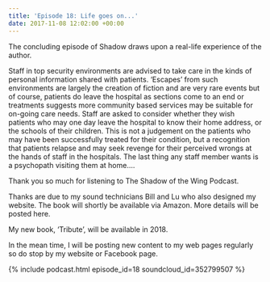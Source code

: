 ```yaml
---
title: 'Episode 18: Life goes on...'
date: 2017-11-08 12:02:00 +00:00
---
```


The concluding episode of Shadow draws upon a real-life experience of the author.

Staff in top security environments are advised to take care in the kinds of personal information shared with patients. ‘Escapes’ from such environments are largely the creation of fiction and are very rare events but of course, patients do leave the hospital as sections come to an end or treatments suggests more community based services may be suitable for on-going care needs. Staff are asked to consider whether they wish patients who may one day leave the hospital to know their home address, or the schools of their children. This is not a judgement on the patients who may have been successfully treated for their condition, but a recognition that patients relapse and may seek revenge for their perceived wrongs at the hands of staff in the hospitals. The last thing any staff member wants is a psychopath visiting them at home….

Thank you so much for listening to The Shadow of the Wing Podcast.

Thanks are due to my sound technicians Bill and Lu who also designed my website. The book will shortly be available via Amazon. More details will be posted here.

My new book, ‘Tribute’, will be available in 2018.

In the mean time, I will be posting new content to my web pages regularly so do stop by my website or Facebook page.

{% include podcast.html episode_id=18 soundcloud_id=352799507 %}